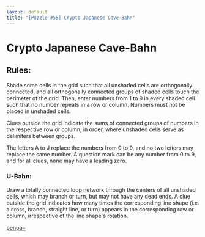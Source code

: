 ```yaml
---
layout: default
title: "[Puzzle #55] Crypto Japanese Cave-Bahn"
---
```


# Crypto Japanese Cave-Bahn

## Rules:

Shade some cells in the grid such that all unshaded cells are orthogonally connected, and all orthogonally connected groups of shaded cells touch the perimeter of the grid. Then, enter numbers from 1 to 9 in every shaded cell such that no number repeats in a row or column. Numbers must not be placed in unshaded cells.

Clues outside the grid indicate the sums of connected groups of numbers in the respective row or column, in order, where unshaded cells serve as delimiters between groups.

The letters A to J replace the numbers from 0 to 9, and no two letters may replace the same number. A question mark can be any number from 0 to 9, and for all clues, none may have a leading zero. 

### U-Bahn:

Draw a totally connected loop network through the centers of all unshaded cells, which may branch or turn, but may not have any dead ends. A clue outside the grid indicates how many times the corresponding line shape (i.e. a cross, branch, straight line, or turn) appears in the corresponding row or column, irrespective of the line shape's rotation.

[penpa+](https://tinyurl.com/27lpsdh5)
